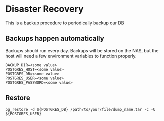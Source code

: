 # Disaster Recovery
This is a backup procedure to periodically backup our DB

## Backups happen automatically
Backups should run every day.
Backups will be stored on the NAS, but the host will need a few environment variables to function properly.

```
BACKUP_DIR=<some value>
POSTGRES_HOST=<some value>
POSTGRES_DB=<some value>
POSTGRES_USER=<some value>
POSTGRES_PASSWORD=<some value>
```

## Restore
```
pg_restore -d ${POSTGRES_DB} /path/to/your/file/dump_name.tar -c -U ${POSTGRES_USER}
```